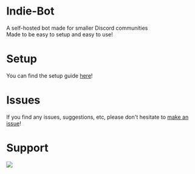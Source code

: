 # Indie-Bot
A self-hosted bot made for smaller Discord communities  
Made to be easy to setup and easy to use!

# Setup
You can find the setup guide [here](setup.md)!

# Issues
If you find any issues, suggestions, etc, please don't hesitate to [make an issue](https://github.com/Bro-11/Indie-Bot/issues/new)!

# Support
[<img src="https://i.imgur.com/BuFKdV4.png">](https://discord.gg/vxErj6xmpJ)
